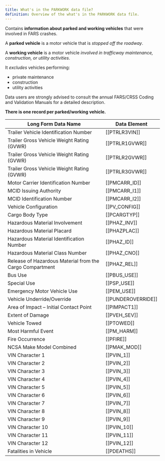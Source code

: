 ```yaml
---
title: What's in the PARKWORK data file?
definition: Overview of the what's in the PARKWORK data file.
---
```

Contains **information about parked and working vehicles** that were involved in FARS crashes. 

A **parked vehicle** is a motor vehicle that is *stopped off the roadway*. 

A **working vehicle** is a motor vehicle *involved in trafficway maintenance, construction, or utility activities*. 

It *excludes* vehicles performing:
- private maintenance
- construction
- utility activities

Data users are strongly advised to consult the annual FARS/CRSS Coding and Validation Manuals for a detailed description. 

**There is one record per parked/working vehicle.**

| Long Form Data Name                                      | Data Element       |
| -------------------------------------------------------- | ------------------ |
| Trailer Vehicle Identification Number                    | [[PTRLR3VIN]]      |
| Trailer Gross Vehicle Weight Rating (GVWR)               | [[PTRLR1GVWR]]     |
| Trailer Gross Vehicle Weight Rating (GVWR)               | [[PTRLR2GVWR]]     |
| Trailer Gross Vehicle Weight Rating (GVWR)               | [[PTRLR3GVWR]]     |
| Motor Carrier Identification Number                      | [[PMCARR_ID]]      |
| MCID Issuing Authority                                   | [[PMCARR_I1]]      |
| MCID Identification Number                               | [[PMCARR_I2]]      |
| Vehicle Configuration                                    | [[PV_CONFIG]]      |
| Cargo Body Type                                          | [[PCARGTYP]]       |
| Hazardous Material Involvement                           | [[PHAZ_INV]]       |
| Hazardous Material Placard                               | [[PHAZPLAC]]       |
| Hazardous Material Identification Number                 | [[PHAZ_ID]]        |
| Hazardous Material Class Number                          | [[PHAZ_CNO]]       |
| Release of Hazardous Material from the Cargo Compartment | [[PHAZ_REL]]       |
| Bus Use                                                  | [[PBUS_USE]]       |
| Special Use                                              | [[PSP_USE]]        |
| Emergency Motor Vehicle Use                              | [[PEM_USE]]        |
| Vehicle Underride/Override                               | [[PUNDEROVERRIDE]] |
| Area of Impact – Initial Contact Point                   | [[PIMPACT1]]       |
| Extent of Damage                                         | [[PVEH_SEV]]       |
| Vehicle Towed                                            | [[PTOWED]]         |
| Most Harmful Event                                       | [[PM_HARM]]        |
| Fire Occurrence                                          | [[PFIRE]]          |
| NCSA Make Model Combined                                 | [[PMAK_MOD]]       |
| VIN Character 1                                          | [[PVIN_1]]         |
| VIN Character 2                                          | [[PVIN_2]]         |
| VIN Character 3                                          | [[PVIN_3]]         |
| VIN Character 4                                          | [[PVIN_4]]         |
| VIN Character 5                                          | [[PVIN_5]]         |
| VIN Character 6                                          | [[PVIN_6]]         |
| VIN Character 7                                          | [[PVIN_7]]         |
| VIN Character 8                                          | [[PVIN_8]]         |
| VIN Character 9                                          | [[PVIN_9]]         |
| VIN Character 10                                         | [[PVIN_10]]        |
| VIN Character 11                                         | [[PVIN_11]]        |
| VIN Character 12                                         | [[PVIN_12]]        |
| Fatalities in Vehicle                                    | [[PDEATHS]]        |

